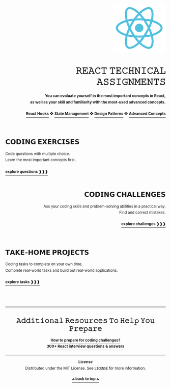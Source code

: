 <a name="readme-top"></a>

<div align="right">
    <a href="https://react.dev/">
        <img alt="react logo" src="https://github.com/LisKorzun/react---technical-assignments/blob/main/react-logo.png" height="150"/>
    </a>
    <h1>𝚁𝙴𝙰𝙲𝚃 𝚃𝙴𝙲𝙷𝙽𝙸𝙲𝙰𝙻 𝙰𝚂𝚂𝙸𝙶𝙽𝙼𝙴𝙽𝚃𝚂</h1>
    <sup><b>You can evaluate yourself in the most important concepts in React,<br /> 
    as well as your skill and familiarity with the most-used advanced concepts.</b></sup>
    <br />
    <br />
    <a href="https://react.dev/reference/react"><sup><b>React Hooks</b></sup></a><sup><b> ❖ </b></sup>
    <a href="https://react.dev/learn/managing-state"><sup><b>State Management</b></sup></a><sup><b> ❖ </b></sup>
    <a href="https://www.patterns.dev/posts/reactjs"><sup><b>Design Patterns</b></sup></a><sup><b> ❖ </b></sup>
    <a href="https://react.dev/learn/escape-hatches"><sup><b>Advanced Concepts</b></sup></a>
</div>
<br />
<br/>

<h2>𝗖𝗢𝗗𝗜𝗡𝗚 𝗘𝗫𝗘𝗥𝗖𝗜𝗦𝗘𝗦</h2>
<sup>Code questions with multiple choice. <br /> Learn the most important concepts first.</sup>
<br />
<br />
<a href="https://github.com/LisKorzun/react---technical-assignments/tree/main/coding-exercises#top">
    <sup><b>explore questions ❱❱❱</b></sup>
</a>
<br />
<br />

<div align="right">
    <h2 >𝗖𝗢𝗗𝗜𝗡𝗚 𝗖𝗛𝗔𝗟𝗟𝗘𝗡𝗚𝗘𝗦</h2>
    <sup>Ass your coding skills and problem-solving abilities in a practical way.<br /> Find and correct mistakes.</sup>
    <br />
    <br />
    <a href="https://github.com/LisKorzun/react---technical-assignments/tree/main/coding-challenges#top">
        <sup><b>explore challenges ❱❱❱</b></sup>
    </a>
</div>
<br />
<br />

<h2>𝗧𝗔𝗞𝗘-𝗛𝗢𝗠𝗘 𝗣𝗥𝗢𝗝𝗘𝗖𝗧𝗦</h2>
<sup>Coding tasks to complete on your own time.<br /> Complete real-world tasks and build out real-world applications.</sup>
<br />
<br />
<a href="https://github.com/LisKorzun/react---technical-assignments/tree/main/take-home-projects#top">
<sup><b>explore tasks ❱❱❱</b></sup>
</a>
<br />
<br />
<br />
<br />
<hr />

<div align="center">
<h2>𝙰𝚍𝚍𝚒𝚝𝚒𝚘𝚗𝚊𝚕 𝚁𝚎𝚜𝚘𝚞𝚛𝚌𝚎𝚜 𝚃𝚘 𝙷𝚎𝚕𝚙 𝚈𝚘𝚞 𝙿𝚛𝚎𝚙𝚊𝚛𝚎</h2>
<a href="https://taikai.network/blog/how-to-prepare-for-coding-challenges">
    <sup><b>How to prepare for coding challenges?</b></sup>
</a>
<br/>
<a href="https://github.com/sudheerj/reactjs-interview-questions#react-interview-questions--answers">
    <sup><b>300+ React interview questions & answers</b></sup>
</a>
</div>
<hr />

<div align="center">
    <p><sup><b>License</b><br />
    Distributed under the MIT License. See <code>LICENSE</code> for more information.</sup></p>
    <a href="#readme-top"><sup><b>🔝 back to top 🔝</b></sup></a>
</div>